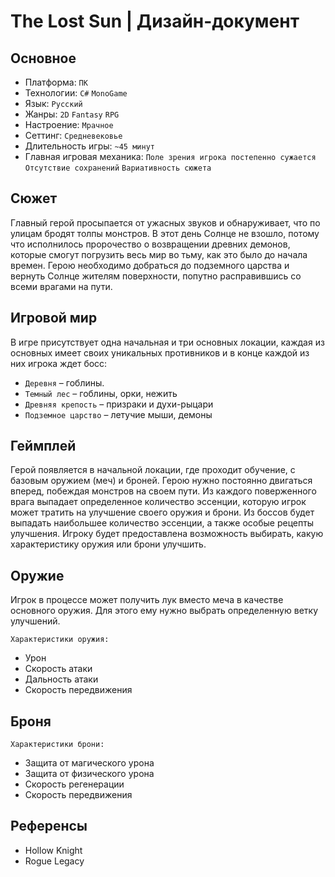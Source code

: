 # The Lost Sun | Дизайн-документ
## Основное
- Платформа: `ПК`
- Технологии: `C#` `MonoGame`
- Язык: `Русский`
- Жанры: `2D` `Fantasy` `RPG`
- Настроение: `Мрачное`
- Сеттинг: `Средневековье`
- Длительность игры: `~45 минут`
- Главная игровая механика: `Поле зрения игрока постепенно сужается` `Отсутствие сохранений` `Вариативность сюжета`
## Сюжет
Главный герой просыпается от ужасных звуков и обнаруживает, что по улицам бродят толпы монстров. В этот день Солнце не взошло, потому что исполнилось пророчество о возвращении древних демонов, которые смогут погрузить весь мир во тьму, как это было до начала времен. Герою необходимо добраться до подземного царства и вернуть Солнце жителям поверхности, попутно расправившись со всеми врагами на пути.
## Игровой мир
В игре присутствует одна начальная и три основных локации, каждая из основных имеет своих уникальных противников и в конце каждой из них игрока ждет босс:
- `Деревня` – гоблины.
- `Темный лес` – гоблины, орки, нежить
- `Древняя крепость` – призраки и духи-рыцари
- `Подземное царство` – летучие мыши, демоны
## Геймплей
Герой появляется в начальной локации, где проходит обучение, с базовым оружием (меч) и броней.
Герою нужно постоянно двигаться вперед, побеждая монстров на своем пути. Из каждого поверженного врага выпадает определенное количество эссенции, которую игрок может тратить на улучшение своего оружия и брони. Из боссов будет выпадать наибольшее количество эссенции, а также особые рецепты улучшения. Игроку будет предоставлена возможность выбирать, какую характеристику оружия или брони улучшить.
## Оружие
Игрок в процессе может получить лук вместо меча в качестве основного оружия. 
Для этого ему нужно выбрать определенную ветку улучшений.

`Характеристики оружия:`
 - Урон
 - Скорость атаки
 - Дальность атаки
 - Скорость передвижения
## Броня
`Характеристики брони:`
 - Защита от магического урона
 - Защита от физического урона 
 - Скорость регенерации
 - Скорость передвижения
## Референсы
- Hollow Knight
- Rogue Legacy
